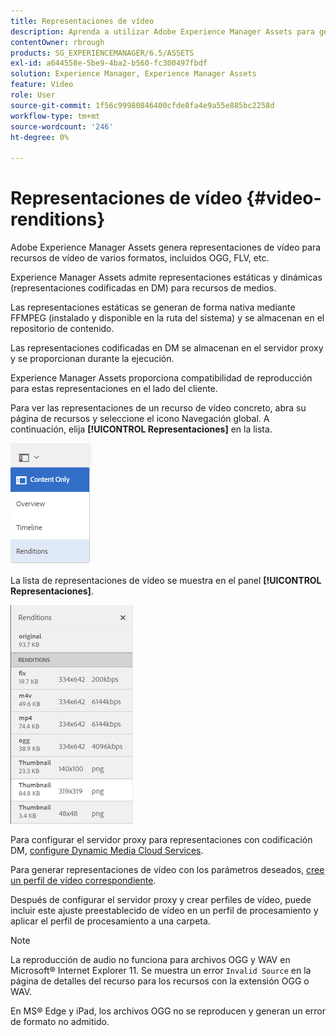 ```yaml
---
title: Representaciones de vídeo
description: Aprenda a utilizar Adobe Experience Manager Assets para generar representaciones de vídeo para recursos de vídeo de varios formatos, incluidos OGG, FLV, etc.
contentOwner: rbrough
products: SG_EXPERIENCEMANAGER/6.5/ASSETS
exl-id: a644558e-5be9-4ba2-b560-fc300497fbdf
solution: Experience Manager, Experience Manager Assets
feature: Video
role: User
source-git-commit: 1f56c99980846400cfde8fa4e9a55e885bc2258d
workflow-type: tm+mt
source-wordcount: '246'
ht-degree: 0%

---
```


# Representaciones de vídeo {#video-renditions}

Adobe Experience Manager Assets genera representaciones de vídeo para recursos de vídeo de varios formatos, incluidos OGG, FLV, etc.

Experience Manager Assets admite representaciones estáticas y dinámicas (representaciones codificadas en DM) para recursos de medios.

Las representaciones estáticas se generan de forma nativa mediante FFMPEG (instalado y disponible en la ruta del sistema) y se almacenan en el repositorio de contenido.

Las representaciones codificadas en DM se almacenan en el servidor proxy y se proporcionan durante la ejecución.

Experience Manager Assets proporciona compatibilidad de reproducción para estas representaciones en el lado del cliente.

Para ver las representaciones de un recurso de vídeo concreto, abra su página de recursos y seleccione el icono Navegación global. A continuación, elija **[!UICONTROL Representaciones]** en la lista.

![chlimage_1-478](assets/chlimage_1-478.png)

La lista de representaciones de vídeo se muestra en el panel **[!UICONTROL Representaciones]**.

![chlimage_1-479](assets/chlimage_1-479.png)

Para configurar el servidor proxy para representaciones con codificación DM, [configure Dynamic Media Cloud Services](config-dynamic.md).

Para generar representaciones de vídeo con los parámetros deseados, [cree un perfil de vídeo correspondiente](video-profiles.md).

Después de configurar el servidor proxy y crear perfiles de vídeo, puede incluir este ajuste preestablecido de vídeo en un perfil de procesamiento y aplicar el perfil de procesamiento a una carpeta.

>[!NOTE]
>
>La reproducción de audio no funciona para archivos OGG y WAV en Microsoft® Internet Explorer 11. Se muestra un error `Invalid Source` en la página de detalles del recurso para los recursos con la extensión OGG o WAV.
>
>En MS® Edge y iPad, los archivos OGG no se reproducen y generan un error de formato no admitido.
